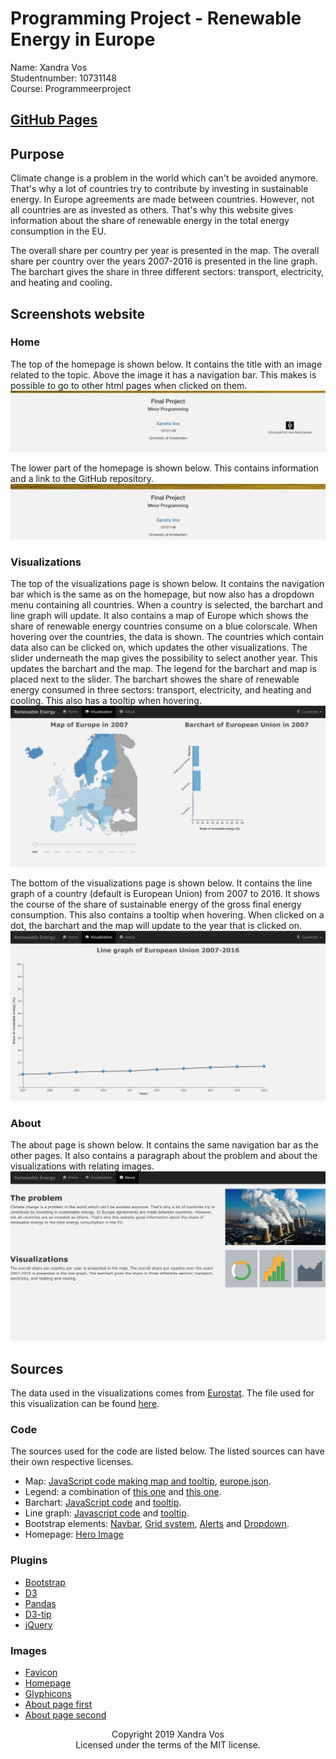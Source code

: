 # Programming Project - Renewable Energy in Europe

Name: Xandra Vos  
Studentnumber: 10731148  
Course: Programmeerproject

## [GitHub Pages](https://xandravos.github.io/project/)

## Purpose
Climate change is a problem in the world which can't be
avoided anymore. That's why a lot of countries try to
contribute by investing in sustainable energy. In Europe
agreements are made between countries. However, not all
countries are as invested as others. That's why this
website gives information about the share of renewable
energy in the total energy consumption in the EU.

The overall share per country per year is presented in the
map. The overall share per country over the years 2007-2016
is presented in the line graph. The barchart gives the share
in three different sectors: transport, electricity, and
heating and cooling.

## Screenshots website
### Home
The top of the homepage is shown below. It contains the title with an image
related to the topic. Above the image it has a navigation bar. This makes is
possible to go to other html pages when clicked on them.
![top-home.png](https://github.com/xandravos/project/blob/master/doc/top-home.png)

The lower part of the homepage is shown below. This contains information and a
link to the GitHub repository.
![bottom-home.png](https://github.com/xandravos/project/blob/master/doc/bottom-home.png)

### Visualizations
The top of the visualizations page is shown below. It contains the navigation
bar which is the same as on the homepage, but now also has a dropdown menu
containing all countries. When a country is selected, the barchart and line
graph will update. It also contains a map of Europe which shows the share
of renewable energy countries consume on a blue colorscale. When hovering over
the countries, the data is shown. The countries which contain data also can be
clicked on, which updates the other visualizations. The slider underneath the
map gives the possibility to select another year. This updates the barchart
and the map. The legend for the barchart and map is placed next to the slider.
The barchart showes the share of renewable energy consumed in three sectors:
transport, electricity, and heating and cooling. This also has a tooltip when
hovering.
![top-visu.png](https://github.com/xandravos/project/blob/master/doc/top-visu.png)

The bottom of the visualizations page is shown below. It contains the line graph
of a country (default is European Union) from 2007 to 2016. It shows the course
of the share of sustainable energy of the gross final energy consumption. This
also contains a tooltip when hovering. When clicked on a dot, the barchart and
the map will update to the year that is clicked on.
![bottom-visu.png](https://github.com/xandravos/project/blob/master/doc/bottom-visu.png)

### About
The about page is shown below. It contains the same navigation bar as the other
pages. It also contains a paragraph about the problem and about the
visualizations with relating images.
![about.png](https://github.com/xandravos/project/blob/master/doc/about.png)

## Sources
The data used in the visualizations comes from [Eurostat](https://ec.europa.eu/eurostat/).
The file used for this visualization can be found [here](https://ec.europa.eu/eurostat/tgm/refreshTableAction.do?tab=table&plugin=1&pcode=sdg_07_40&language=en).

### Code
The sources used for the code are listed below. The listed sources can have
their own respective licenses.
* Map: [JavaScript code making map and tooltip](http://bl.ocks.org/micahstubbs/8e15870eb432a21f0bc4d3d527b2d14f),
[europe.json](https://raw.githubusercontent.com/leakyMirror/map-of-europe/master/TopoJSON/europe.topojson).
* Legend: a combination of [this one](https://www.visualcinnamon.com/2016/05/smooth-color-legend-d3-svg-gradient.html)
and [this one](https://bl.ocks.org/duspviz-mit/9b6dce37101c30ab80d0bf378fe5e583).
* Barchart: [JavaScript code](https://bl.ocks.org/hrecht/f84012ee860cb4da66331f18d588eee3) and [tooltip](https://bl.ocks.org/wnghdcjfe/6377d75c963e8f841609a7bf6d3d0c74).
* Line graph: [Javascript code](https://bl.ocks.org/gordlea/27370d1eea8464b04538e6d8ced39e89) and [tooltip](https://bl.ocks.org/wnghdcjfe/6377d75c963e8f841609a7bf6d3d0c74).
* Bootstrap elements: [Navbar](https://getbootstrap.com/docs/4.0/components/navbar/),
[Grid system](https://getbootstrap.com/docs/4.0/layout/grid/), [Alerts](https://www.w3schools.com/bootstrap/bootstrap_alerts.asp) and [Dropdown](https://www.w3schools.com/bootstrap/bootstrap_dropdowns.asp).
* Homepage: [Hero Image](https://www.w3schools.com/howto/howto_css_hero_image.asp)

### Plugins
* [Bootstrap](https://getbootstrap.com/)
* [D3](https://d3js.org/)
* [Pandas](https://pandas.pydata.org/)
* [D3-tip](https://labratrevenge.com/d3-tip/javascripts/d3.tip.v0.6.3.js)
* [jQuery](https://jquery.com/)

### Images
* [Favicon](https://www.flaticon.com/free-icons/renewable-energy)
* [Homepage](https://www.videoblocks.com/video/4k---ultra-hd-wind-power-turbine-windmill-energy-production---clean-and-renewable-energy-shot-on-red-buucwkr)
* [Glyphicons](https://getbootstrap.com/docs/3.3/components/)
* [About page first](https://kertupic.pw/alternative-power-sources-The-Earth-And-Climate-Change-in-2018.html)
* [About page second](https://crm.me/tour/more-features/reports-analytics/beautiful-visualizations/)

<p align="center">
Copyright 2019 Xandra Vos
<br>
Licensed under the terms of the MIT license.
</p>
